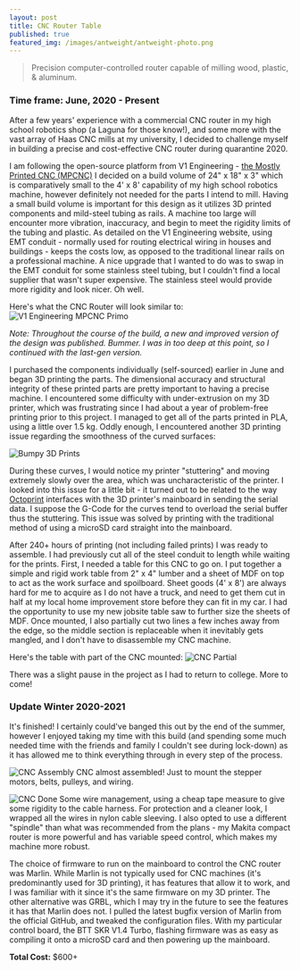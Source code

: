 ```yaml
---
layout: post
title: CNC Router Table
published: true
featured_img: /images/antweight/antweight-photo.png
---
```


> Precision computer-controlled router capable of milling wood, plastic, & aluminum.

### Time frame: June, 2020 - Present

After a few years' experience with a commercial CNC router in my high school robotics shop (a Laguna for those know!), and some more with the vast array of Haas CNC mills at my university, I decided to challenge myself in building a precise and cost-effective CNC router during quarantine 2020.

I am following the open-source platform from V1 Engineering - [the Mostly Printed CNC (MPCNC)](https://www.v1engineering.com/specifications/)
I decided on a build volume of 24" x 18" x 3" which is comparatively small to the 4' x 8' capability of my high school robotics machine, however definitely not needed for the parts I intend to mill. Having a small build volume is important for this design as it utilizes 3D printed components and mild-steel tubing as rails. A machine too large will encounter more vibration, inaccuracy, and begin to meet the rigidity limits of the tubing and plastic. As detailed on the V1 Engineering website, using EMT conduit - normally used for routing electrical wiring in houses and buildings - keeps the costs low, as opposed to the traditional linear rails on a professional machine. A nice upgrade that I wanted to do was to swap in the EMT conduit for some stainless steel tubing, but I couldn't find a local supplier that wasn't super expensive. The stainless steel would provide more rigidity and look nicer. Oh well.

Here's what the CNC Router will look similar to:
![V1 Engineering MPCNC Primo](/images/MPCNC/Primo-scaled.jpg "V1 Engineering MPCNC Primo")

*Note: Throughout the course of the build, a new and improved version of the design was published. Bummer. I was in too deep at this point, so I continued with the last-gen version.*

I purchased the components individually (self-sourced) earlier in June and began 3D printing the parts. The dimensional accuracy and structural integrity of these printed parts are pretty important to having a precise machine. I encountered some difficulty with under-extrusion on my 3D printer, which was frustrating since I had about a year of problem-free printing prior to this project. I managed to get all of the parts printed in PLA, using a little over 1.5 kg. Oddly enough, I encountered another 3D printing issue regarding the smoothness of the curved surfaces:

![Bumpy 3D Prints](/images/MPCNC/print-artifacts.jpg "Top: SD Card Print; Bottom: Octoprint")

During these curves, I would notice my printer "stuttering" and moving extremely slowly over the area, which was uncharacteristic of the printer. I looked into this issue for a little bit - it turned out to be related to the way [Octoprint](https://octoprint.org/) interfaces with the 3D printer's mainboard in sending the serial data. I suppose the G-Code for the curves tend to overload the serial buffer thus the stuttering. This issue was solved by printing with the traditional method of using a microSD card straight into the mainboard.

After 240+ hours of printing (not including failed prints) I was ready to assemble. I had previously cut all of the steel conduit to length while waiting for the prints. First, I needed a table for this CNC to go on. I put together a simple and rigid work table from 2" x 4" lumber and a sheet of MDF on top to act as the work surface and spoilboard. Sheet goods (4' x 8') are always hard for me to acquire as I do not have a truck, and need to get them cut in half at my local home improvement store before they can fit in my car. I had the opportunity to use my new jobsite table saw to further size the sheets of MDF. Once mounted, I also partially cut two lines a few inches away from the edge, so the middle section is replaceable when it inevitably gets mangled, and I don't have to disassemble my CNC machine.

Here's the table with part of the CNC mounted:
![CNC Partial](/images/MPCNC/cnc-partial.jpeg "Table with beginning assembly")

There was a slight pause in the project as I had to return to college. More to come!

### Update Winter 2020-2021
It's finished! I certainly could've banged this out by the end of the summer, however I enjoyed taking my time with this build (and spending some much needed time with the friends and family I couldn't see during lock-down) as it has allowed me to think everything through in every step of the process.

![CNC Assembly](/images/MPCNC/cnc-more.jpeg "CNC almost assembled!")
CNC almost assembled! Just to mount the stepper motors, belts, pulleys, and wiring.

![CNC Done](/images/MPCNC/cnc-wires.jpeg "CNC wiring, with tape measure trick")
Some wire management, using a cheap tape measure to give some rigidity to the cable harness. For protection and a cleaner look, I wrapped all the wires in nylon cable sleeving. I also opted to use a different "spindle" than what was recommended from the plans - my Makita compact router is more powerful and has variable speed control, which makes my machine more robust.

The choice of firmware to run on the mainboard to control the CNC router was Marlin. While Marlin is not typically used for CNC machines (it's predominantly used for 3D printing), it has features that allow it to work, and I was familiar with it since it's the same firmware on my 3D printer. The other alternative was GRBL, which I may try in the future to see the features it has that Marlin does not. I pulled the latest bugfix version of Marlin from the official GitHub, and tweaked the configuration files. With my particular control board, the BTT SKR V1.4 Turbo, flashing firmware was as easy as compiling it onto a microSD card and then powering up the mainboard.

**Total Cost:** $600+
